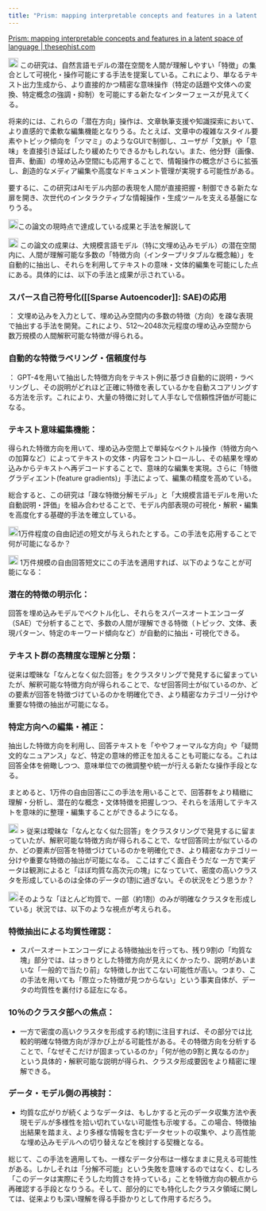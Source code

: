 ```yaml
---
title: "Prism: mapping interpretable concepts and features in a latent space of language"
---
```


[Prism: mapping interpretable concepts and features in a latent space of language | thesephist.com](https://thesephist.com/posts/prism/)

<img src='https://scrapbox.io/api/pages/nishio/o1 Pro/icon' alt='o1 Pro.icon' height="19.5"/>
この研究は、自然言語モデルの潜在空間を人間が理解しやすい「特徴」の集合として可視化・操作可能にする手法を提案している。これにより、単なるテキスト出力生成から、より直接的かつ精密な意味操作（特定の話題や文体への変換、特定概念の強調・抑制）を可能にする新たなインターフェースが見えてくる。

将来的には、これらの「潜在方向」操作は、文章執筆支援や知識探索において、より直感的で柔軟な編集機能となりうる。たとえば、文章中の複雑なスタイル要素やトピック傾向を「ツマミ」のようなGUIで制御し、ユーザが「文脈」や「意味」を直接引き延ばしたり緩めたりできるかもしれない。また、他分野（画像、音声、動画）の埋め込み空間にも応用することで、情報操作の概念がさらに拡張し、創造的なメディア編集や高度なドキュメント管理が実現する可能性がある。

要するに、この研究はAIモデル内部の表現を人間が直接把握・制御できる新たな扉を開き、次世代のインタラクティブな情報操作・生成ツールを支える基盤になりうる。

<img src='https://scrapbox.io/api/pages/nishio/nishio/icon' alt='nishio.icon' height="19.5"/>この論文の現時点で達成している成果と手法を解説して

<img src='https://scrapbox.io/api/pages/nishio/o1 Pro/icon' alt='o1 Pro.icon' height="19.5"/>
この論文の成果は、大規模言語モデル（特に文埋め込みモデル）の潜在空間内に、人間が理解可能な多数の「特徴方向（インタープリタブルな概念軸）」を自動的に抽出し、それらを利用してテキストの意味・文体的編集を可能にした点にある。具体的には、以下の手法と成果が示されている。

### スパース自己符号化([[Sparse Autoencoder]]: SAE)の応用
：
文埋め込みを入力として、埋め込み空間内の多数の特徴（方向）を疎な表現で抽出する手法を開発。これにより、512～2048次元程度の埋め込み空間から数万規模の人間解釈可能な特徴が得られる。

### 自動的な特徴ラベリング・信頼度付与
：
GPT-4を用いて抽出した特徴方向をテキスト例に基づき自動的に説明・ラベリングし、その説明がどれほど正確に特徴を表しているかを自動スコアリングする方法を示す。これにより、大量の特徴に対して人手なしで信頼性評価が可能になる。

### テキスト意味編集機能：
得られた特徴方向を用いて、埋め込み空間上で単純なベクトル操作（特徴方向への加算など）によってテキストの文体・内容をコントロールし、その結果を埋め込みからテキストへ再デコードすることで、意味的な編集を実現。さらに「特徴グラディエント(feature gradients)」手法によって、編集の精度を高めている。

総合すると、この研究は「疎な特徴分解モデル」と「大規模言語モデルを用いた自動説明・評価」を組み合わせることで、モデル内部表現の可視化・解釈・編集を高度化する基礎的手法を確立している。

<img src='https://scrapbox.io/api/pages/nishio/nishio/icon' alt='nishio.icon' height="19.5"/>1万件程度の自由記述の短文が与えられたとする。この手法を応用することで何が可能になるか？

<img src='https://scrapbox.io/api/pages/nishio/o1 Pro/icon' alt='o1 Pro.icon' height="19.5"/>
1万件規模の自由回答短文にこの手法を適用すれば、以下のようなことが可能になる：

### 潜在的特徴の明示化：
回答を埋め込みモデルでベクトル化し、それらをスパースオートエンコーダ（SAE）で分析することで、多数の人間が理解できる特徴（トピック、文体、表現パターン、特定のキーワード傾向など）が自動的に抽出・可視化できる。

### テキスト群の高精度な理解と分類：
従来は曖昧な「なんとなく似た回答」をクラスタリングで発見するに留まっていたが、解釈可能な特徴方向が得られることで、なぜ回答同士が似ているのか、どの要素が回答を特徴づけているのかを明確化でき、より精密なカテゴリー分けや重要な特徴の抽出が可能になる。

### 特定方向への編集・補正：
抽出した特徴方向を利用し、回答テキストを「ややフォーマルな方向」や「疑問文的なニュアンス」など、特定の意味的修正を加えることも可能になる。これは回答全体を俯瞰しつつ、意味単位での微調整や統一が行える新たな操作手段となる。

まとめると、1万件の自由回答にこの手法を用いることで、回答群をより精緻に理解・分析し、潜在的な概念・文体特徴を把握しつつ、それらを活用してテキストを意味的に整理・編集することができるようになる。

<img src='https://scrapbox.io/api/pages/nishio/nishio/icon' alt='nishio.icon' height="19.5"/>
> 従来は曖昧な「なんとなく似た回答」をクラスタリングで発見するに留まっていたが、解釈可能な特徴方向が得られることで、なぜ回答同士が似ているのか、どの要素が回答を特徴づけているのかを明確化でき、より精密なカテゴリー分けや重要な特徴の抽出が可能になる。
ここはすごく面白そうだな
一方で実データは観測によると「ほぼ均質な高次元の塊」になっていて、密度の高いクラスタを形成しているのは全体のデータの1割に過ぎない。その状況をどう思うか？

<img src='https://scrapbox.io/api/pages/nishio/o1 Pro/icon' alt='o1 Pro.icon' height="19.5"/>そのような「ほとんど均質で、一部（約1割）のみが明確なクラスタを形成している」状況では、以下のような視点が考えられる。

### 特徴抽出による均質性確認：
- スパースオートエンコーダによる特徴抽出を行っても、残り9割の「均質な塊」部分では、はっきりとした特徴方向が見えにくかったり、説明があいまいな「一般的で当たり前」な特徴しか出てこない可能性が高い。つまり、この手法を用いても「際立った特徴が見つからない」という事実自体が、データの均質性を裏付ける証左になる。

### 10％のクラスタ部への焦点：
- 一方で密度の高いクラスタを形成する約1割に注目すれば、その部分では比較的明確な特徴方向が浮かび上がる可能性がある。その特徴方向を分析することで、「なぜそこだけが固まっているのか」「何が他の9割と異なるのか」という具体的・解釈可能な説明が得られ、クラスタ形成要因をより精密に理解できる。

### データ・モデル側の再検討：
- 均質な広がりが続くようなデータは、もしかすると元のデータ収集方法や表現モデルが多様性を拾い切れていない可能性も示唆する。この場合、特徴抽出結果を踏まえ、より多様な情報を含むデータセットの収集や、より高性能な埋め込みモデルへの切り替えなどを検討する契機となる。

総じて、この手法を適用しても、一様なデータ分布は一様なままに見える可能性がある。しかしそれは「分解不可能」という失敗を意味するのではなく、むしろ「このデータは実際にそうした均質さを持っている」ことを特徴方向の観点から再確認する手段となりうる。そして、部分的にでも特化したクラスタ領域に関しては、従来よりも深い理解を得る手掛かりとして作用するだろう。
